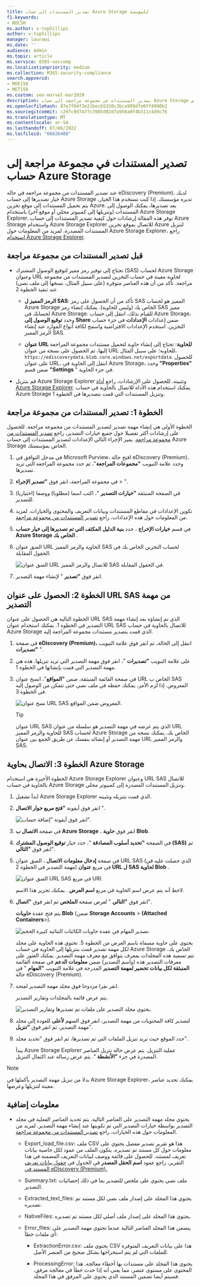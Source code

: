 ```yaml
---
title: تصدير المستندات إلى حساب Azure Storage للمؤسسة
f1.keywords:
- NOCSH
ms.author: v-tophillips
author: v-tophillips
manager: laurawi
ms.date: ''
audience: Admin
ms.topic: article
ms.service: O365-seccomp
ms.localizationpriority: medium
ms.collection: M365-security-compliance
search.appverid:
- MOE150
- MET150
ms.custom: seo-marvel-mar2020
description: تصدير المستندات في مجموعة مراجعة إلى حساب Azure Storage ثم استخدام Azure Storage Explorer لتنزيلها إلى كمبيوتر محلي.
ms.openlocfilehash: 87e7f04f2e21becb5320c3bca999d7e0ff4900b2
ms.sourcegitcommit: c29fc9d7477c3985d02d7a956a9f4b311c4d9c76
ms.translationtype: MT
ms.contentlocale: ar-SA
ms.lasthandoff: 07/06/2022
ms.locfileid: "66626480"
---
```

# <a name="export-documents-in-a-review-set-to-an-azure-storage-account"></a>تصدير المستندات في مجموعة مراجعة إلى حساب Azure Storage

عند تصدير المستندات من مجموعة مراجعة في حالة eDiscovery (Premium)، لديك خيار تصديرها إلى حساب Azure Storage تديره مؤسستك. إذا كنت تستخدم هذا الخيار، يتم تحميل المستندات إلى موقع تخزين Azure. بعد تصديرها، يمكنك الوصول إلى المستندات (وتنزيلها إلى كمبيوتر محلي أو موقع آخر) باستخدام Azure Storage Explorer. توفر هذه المقالة إرشادات حول كيفية تصدير المستندات إلى حساب Azure Storage واستخدام Azure Storage Explorer للاتصال بموقع تخزين Azure لتنزيل المستندات المصدرة. لمزيد من المعلومات حول Azure Storage Explorer، راجع [استخدام Azure Storage Explorer](/azure/storage/blobs/storage-quickstart-blobs-storage-explorer).

## <a name="before-you-export-documents-from-a-review-set"></a>قبل تصدير المستندات من مجموعة مراجعة

- تحتاج إلى توفير رمز مميز لتوقيع الوصول المشترك (SAS) لحساب Azure Storage وعنوان URL لحاوية معينة في حساب التخزين لتصدير المستندات من مجموعة مراجعة. تأكد من أن هذه العناصر متوفرة (على سبيل المثال، نسخها إلى ملف نصي) عند تنفيذ الخطوة 2

  - **الرمز المميز ل SAS**: تأكد من أن الحصول على رمز SAS المميز هو لحساب Azure Storage الخاص بك (وليس للحاوية). يمكنك إنشاء رمز SAS مميز لحسابك في Azure Storage. للقيام بذلك، انتقل إلى حساب Azure Storage، وحدد **توقيع الوصول إلى Share** ضمن إعدادات **الإعدادات** في جزء حساب التخزين. استخدم الإعدادات الافتراضية واسمح لكافة أنواع الموارد عند إنشاء الرمز المميز SAS.

  - **عنوان URL للحاوية**: تحتاج إلى إنشاء حاوية لتحميل مستندات مجموعة المراجعة إليها، ثم الحصول على نسخة من عنوان URL للحاوية؛ على سبيل المثال، `https://ediscoverydata.blob.core.windows.net/exportdata`. للحصول على عنوان URL، انتقل إلى الحاوية في Azure Storage، وحدد **"Properties"** ضمن قسم **"Settings** " في جزء الحاوية.

- قم بتنزيل Azure Storage Explorer وتثبيته. للحصول على الإرشادات، راجع [أداة Azure Storage Explorer](https://go.microsoft.com/fwlink/p/?LinkId=544842). يمكنك استخدام هذه الأداة للاتصال بالحاوية في حساب Azure Storage وتنزيل المستندات التي قمت بتصديرها في الخطوة 1.

## <a name="step-1-export-the-documents-from-a-review-set"></a>الخطوة 1: تصدير المستندات من مجموعة مراجعة

الخطوة الأولى هي إنشاء مهمة تصدير لتصدير المستندات من مجموعة مراجعة. للحصول على إرشادات أكثر تفصيلا حول جميع خيارات التصدير، راجع [تصدير المستندات من مجموعة مراجعة](export-documents-from-review-set.md). يميز الإجراء التالي الإعدادات لتصدير المستندات إلى حساب Azure Storage الخاص بمؤسستك.

1. في مدخل التوافق في Microsoft Purview، افتح حالة eDiscovery (Premium)، وحدد علامة التبويب **"مجموعات المراجعة**"، ثم حدد مجموعة المراجعة التي تريد تصديرها.

2. في مجموعة المراجعة، انقر فوق **"تصدير الإجراء** > ".

3. في الصفحة المنبثقة **"خيارات التصدير** "، اكتب اسما (مطلوبا) ووصفا (اختياريا) للتصدير.

4. تكوين الإعدادات في مقاطع المستندات وبيانات التعريف والمحتوى والخيارات. لمزيد من المعلومات حول هذه الإعدادات، راجع [تصدير المستندات من مجموعة مراجعة](export-documents-from-review-set.md).

5. في قسم **خيارات الإخراج** ، حدد **بنية الدليل المكثف التي تم تصديرها إلى خيار حساب Azure Storage الخاص بك** .

6. الصق عنوان URL الحاوية والرمز المميز SAS لحساب التخزين الخاص بك في الحقول المقابلة.

   ![الصق عنوان URL للاتصال والرمز المميز SAS في الحقول المقابلة.](../media/AzureStorageOutputOptions.png)

7. انقر فوق **"تصدير** " لإنشاء مهمة التصدير.

## <a name="step-2-obtain-the-sas-url-from-the-export-job"></a>الخطوة 2: الحصول على عنوان URL SAS من مهمة التصدير

الخطوة التالية هي الحصول على عنوان URL SAS الذي تم إنشاؤه بعد إنشاء مهمة التصدير في الخطوة 1. يمكنك استخدام عنوان URL SAS للاتصال بالحاوية في حساب Azure Storage الذي قمت بتصدير مستندات مجموعة المراجعة إليه.

1. في صفحة **eDiscovery (Premium)،** انتقل إلى الحالة، ثم انقر فوق علامة التبويب **"تصديرات** ".

2. على علامة التبويب **"تصديرات** "، انقر فوق مهمة التصدير التي تريد تنزيلها. هذه هي مهمة التصدير التي قمت بإنشائها في الخطوة 1.

3. في صفحة القائمة المنبثقة، ضمن **"المواقع**"، انسخ عنوان URL الخاص ب SAS المعروض. إذا لزم الأمر، يمكنك حفظه في ملف نصي حتى تتمكن من الوصول إليه في الخطوة 3.

   ![نسخ عنوان URL SAS المعروض ضمن المواقع.](../media/eDiscoExportJob.png)

   > [!TIP]
   > عنوان URL SAS الذي يتم عرضه في مهمة التصدير هو سلسلة من عنوان URL للحاوية والرمز المميز SAS لحساب Azure Storage الخاص بك. يمكنك نسخه من مهمة التصدير أو إنشائه بنفسك عن طريق الجمع بين عنوان URL والرمز المميز SAS.

## <a name="step-3-connect-to-the-azure-storage-container"></a>الخطوة 3: الاتصال بحاوية Azure Storage

الخطوة الأخيرة هي استخدام Azure Storage Explorer وعنوان URL SAS للاتصال بالحاوية في حساب Azure Storage وتنزيل المستندات المصدرة إلى كمبيوتر محلي.

1. ابدأ تشغيل Azure Storage Explorer الذي قمت بتنزيله وتثبيته.

2. انقر فوق أيقونة **"فتح مربع حوار الاتصال** ".

   ![انقر فوق أيقونة "إضافة حساب".](../media/AzureStorageConnect.png)

3. في صفحة **الاتصال ب Azure Storage** ، انقر فوق **حاوية Blob**.

4. في الصفحة **"تحديد أسلوب المصادقة** "، حدد خيار **توقيع الوصول المشترك (SAS)** ثم انقر فوق **"التالي**".

5. في صفحة **إدخال معلومات الاتصال** ، الصق عنوان URL SAS (الذي حصلت عليه في مهمة التصدير في الخطوة 2) في مربع **عنوان URL ل SAS لحاوية Blob** .

    ![الصق عنوان URL SAS في مربع URI.](../media/AzureStorageConnect3.png)

    لاحظ أنه يتم عرض اسم الحاوية في مربع **اسم العرض** . يمكنك تحرير هذا الاسم.

6. انقر فوق **"التالي** " لعرض صفحة **الملخص** ثم انقر فوق **"اتصال**".

    يتم فتح عقدة **حاويات Blob** (ضمن **Storage Accounts** > **(Attached Containers**\>).

    ![تصدير المهام في عقدة حاويات الكائنات الثنائية كبيرة الحجم.](../media/AzureStorageConnect5.png)

    يحتوي على حاوية مسماة باسم العرض من الخطوة 5. تحتوي هذه الحاوية على مجلد لكل مهمة تصدير قمت بتنزيلها إلى الحاوية في حساب Azure Storage الخاص بك. تتم تسمية هذه المجلدات بمعرف يتوافق مع معرف مهمة التصدير. يمكنك العثور على معرفات التصدير هذه (واسم التصدير) ضمن **معلومات الدعم** في صفحة القائمة **المنبثقة لكل بيانات تحضير لمهمة التصدير** المدرجة في علامة التبويب **"المهام** " في حالة eDiscovery (Premium).

7. انقر نقرا مزدوجا فوق مجلد مهمة التصدير لفتحه.

   يتم عرض قائمة بالمجلدات وتقارير التصدير.

    ![يحتوي مجلد التصدير على ملفات تم تصديرها وتقارير التصدير.](../media/AzureStorageConnect6.png)

8. لتصدير كافة المحتويات من مهمة التصدير، انقر فوق السهم **لأعلى** للعودة إلى مجلد مهمة التصدير، ثم انقر فوق **"تنزيل**".

9. حدد الموقع حيث تريد تنزيل الملفات التي تم تصديرها، ثم انقر فوق "تحديد مجلد".

    يبدأ Azure Storage Explorer عملية التنزيل. يتم عرض حالة تنزيل العناصر المصدرة في جزء **"الأنشطة** ". يتم عرض رسالة عند اكتمال التنزيل.

> [!NOTE]
> بدلا من تنزيل مهمة التصدير بأكملها في Azure Storage Explorer، يمكنك تحديد عناصر معينة لتنزيلها وعرضها.

## <a name="more-information"></a>معلومات إضافية

- يحتوي مجلد مهمة التصدير على العناصر التالية. يتم تحديد العناصر الفعلية في مجلد التصدير بواسطة خيارات التصدير التي تم تكوينها عند إنشاء مهمة التصدير. لمزيد من المعلومات حول هذه الخيارات، راجع [تصدير المستندات من مجموعة مراجعة](export-documents-from-review-set.md).

  - Export_load_file.csv: ملف CSV هذا هو تقرير تصدير مفصل يحتوي على معلومات حول كل مستند تم تصديره. يتكون الملف من عمود لكل خاصية بيانات تعريف لمستند. للحصول على قائمة ووصف لبيانات التعريف المضمنة في هذا التقرير، راجع عمود **اسم الحقل المصدر** في الجدول في [حقول بيانات تعريف المستند في eDiscovery (Premium).](document-metadata-fields-in-advanced-ediscovery.md)

  - Summary.txt: ملف نصي يحتوي على ملخص للتصدير بما في ذلك إحصائيات التصدير.

  - Extracted_text_files: يحتوي هذا المجلد على إصدار ملف نصي لكل مستند تم تصديره.

  - NativeFiles: يحتوي هذا المجلد على إصدار ملف أصلي لكل مستند تم تصديره.

  - Error_files: يتضمن هذا المجلد العناصر التالية عندما تحتوي مهمة التصدير على أي ملفات خطأ:

    - ExtractionError.csv: يحتوي ملف CSV هذا على بيانات التعريف المتوفرة للملفات التي لم يتم استخراجها بشكل صحيح من العنصر الأصل.

    - ProcessingError: يحتوي هذا المجلد على مستندات بها أخطاء معالجة. هذا المحتوى على مستوى عنصر، مما يعني أنه إذا حدث خطأ في معالجة مرفق، فسيتم أيضا تضمين المستند الذي يحتوي على المرفق في هذا المجلد.
